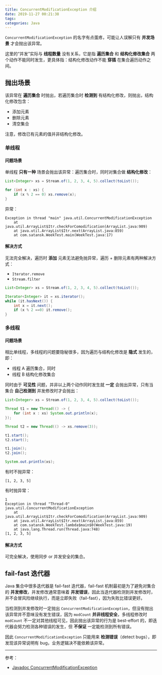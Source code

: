```yaml
---
title: ConcurrentModificationException 介绍
date: 2019-11-27 00:21:38
tags:
categories: Java
---
```


`ConcurrentModificationException` 的名字有点蛋疼，可能让人误解只有 **并发场景** 才会抛出该异常。

<!-- more -->

这里的“并发”实际与 **线程数量** 没有关系，它是指 **遍历集合** 和 **结构化修改集合** 两个动作不能同时发生，更具体指：结构化修改动作不能 **穿插** 在集合遍历动作之间。

## 抛出场景

该异常在 **遍历集合** 时抛出，若遍历集合时 **检测到** 有结构化修改，则抛出，结构化修改包含：

* 添加元素
* 删除元素
* 清空集合

注意，修改已有元素的值并非结构化修改。

### 单线程

#### 问题场景

单线程 **只有一种** 场景会抛出该异常：遍历集合时，同时对集合做 **结构化修改**：

```Java
List<Integer> xs = Stream.of(1, 2, 3, 4, 5).collect(toList());

for (int x : xs) {
    if (x % 2 == 0) xs.remove(x);
}
```

异常：

```
Exception in thread "main" java.util.ConcurrentModificationException
	at java.util.ArrayList$Itr.checkForComodification(ArrayList.java:909)
	at java.util.ArrayList$Itr.next(ArrayList.java:859)
	at com.satansk.WeekTest.main(WeekTest.java:17)
```

#### 解决方式

无法完全解决，遍历时 **添加** 元素无法避免抛异常，遍历 + 删除元素有两种解决方式：

* `Iterator.remove`
* `Stream.filter`

```Java
List<Integer> xs = Stream.of(1, 2, 3, 4, 5).collect(toList());

Iterator<Integer> it = xs.iterator();
while (it.hasNext()) {
    int x = it.next();
    if (x % 2 ==0) it.remove();
}
```

### 多线程

#### 问题场景

相比单线程，多线程的问题要隐秘很多，因为遍历与结构化修改是 **隐式** 发生的，即：

* 线程 A 遍历集合，同时
* 线程 B 结构化修改集合

同时由于 **可见性** 问题，并非以上两个动作同时发生就 **一定** 会抛出异常，只有当集合 **自己检测到** 并发修改时才会抛出：

```Java
List<Integer> xs = Stream.of(1, 2, 3, 4, 5).collect(toList());

Thread t1 = new Thread(() -> {
    for (int x : xs) System.out.println(x);
});

Thread t2 = new Thread(() -> xs.remove(3));

t1.start();
t2.start();

t1.join();
t2.join();

System.out.println(xs);
```

有时不抛异常：

```
[1, 2, 3, 5]
```

有时抛异常：

```
1
Exception in thread "Thread-0" java.util.ConcurrentModificationException
	at java.util.ArrayList$Itr.checkForComodification(ArrayList.java:909)
	at java.util.ArrayList$Itr.next(ArrayList.java:859)
	at com.satansk.WeekTest.lambda$main$0(WeekTest.java:19)
	at java.lang.Thread.run(Thread.java:748)
[1, 2, 3, 5]
```

#### 解决方式

可完全解决，使用同步 or 并发安全的集合。

## fail-fast 迭代器

Java 集合中很多迭代器是 fail-fast 迭代器，fail-fast 机制最初是为了避免对集合的 **并发修改**，并发修改通常意味着 **并发错误**，因此当迭代器检测到并发修改时，并不会冒风险继续执行，而是立即失败（fail-fast），因为失败比错误更好。

当检测到并发修改时一定抛出 `ConcurrentModificationException`，但没有抛出该异常并不意味没有发生错误，因为 `modCount` **并非线程安全**，多线程修改时 `modCount` 不一定对其他线程可见，因此抛出该异常的行为是 best-effort 的，即迭代器会努力检测各种错误的发生，但 **不保证** 一定能检测到所有错误。

因此 `ConcurrentModificationException` 只能用来 **检测错误**（detect bugs），即发现该异常说明有 bug，业务逻辑决不能依赖该异常。

---

参考：

* [Javadoc ConcurrentModificationException](https://docs.oracle.com/javase/7/docs/api/java/util/ConcurrentModificationException.html)
